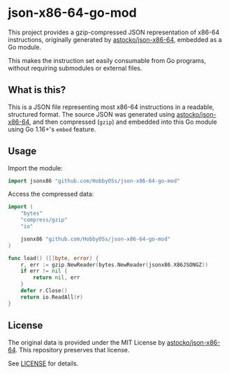 # json-x86-64-go-mod

This project provides a gzip-compressed JSON representation of x86-64 instructions, originally generated by [astocko/json-x86-64](https://github.com/astocko/json-x86-64), embedded as a Go module.

This makes the instruction set easily consumable from Go programs, without requiring submodules or external files.

## What is this?

This is a JSON file representing most x86-64 instructions in a readable, structured format. The source JSON was generated using [astocko/json-x86-64](https://github.com/astocko/json-x86-64), and then compressed (`gzip`) and embedded into this Go module using Go 1.16+'s `embed` feature.

## Usage

Import the module:

```go
import jsonx86 "github.com/HobbyOSs/json-x86-64-go-mod"
```

Access the compressed data:

```go
import (
    "bytes"
    "compress/gzip"
    "io"

    jsonx86 "github.com/HobbyOSs/json-x86-64-go-mod"
)

func load() ([]byte, error) {
    r, err := gzip.NewReader(bytes.NewReader(jsonx86.X86JSONGZ))
    if err != nil {
        return nil, err
    }
    defer r.Close()
    return io.ReadAll(r)
}
```

## License

The original data is provided under the MIT License by [astocko/json-x86-64](https://github.com/astocko/json-x86-64). This repository preserves that license.

See [LICENSE](./LICENSE) for details.
